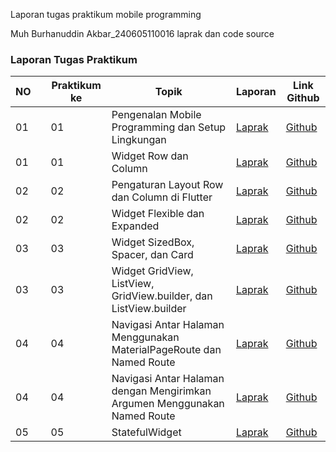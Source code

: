 Laporan tugas praktikum mobile programming

Muh Burhanuddin Akbar_240605110016
laprak dan code source

### Laporan Tugas Praktikum

| NO || Praktikum ke | Topik                                           | Laporan |      Link Github    |
|----|-----------|--------------|-------------------------------------------------|---------|---------------------|
| 01  |  | 01           | Pengenalan Mobile Programming dan Setup Lingkungan |  [Laprak](https://drive.google.com/file/d/1L-I_dVI0bwgi1NTX6eAIT7tsWFNrcqyV/view?usp=sharing)   |   [Github](https://github.com/muhburhanuddinakbar/ALLLaprak.git)    |  
| 01 | | 01 | Widget Row dan Column |  [Laprak](https://drive.google.com/file/d/1Q7uAJEcqPGon5bqD3EWw03zhbPrOp_LS/view?usp=sharing)   |   [Github](https://github.com/muhburhanuddinakbar/ALLLaprak.git)    |  
| 02 |  | 02 | Pengaturan Layout Row dan Column di Flutter |  [Laprak](https://drive.google.com/file/d/1acCEBIU-u3Hqvq-C07SiTtMWMxkGLDmC/view?usp=sharing)   |   [Github](https://github.com/muhburhanuddinakbar/ALLLaprak.git)    |  
| 02 |  | 02 | Widget Flexible dan Expanded |  [Laprak](https://drive.google.com/file/d/1IX2R5bzpqG-GwsJdhweXNSd1GBnZFFRO/view?usp=drive_link)   |   [Github](https://github.com/muhburhanuddinakbar/ALLLaprak.git)    |  
| 03 |  | 03 | Widget SizedBox, Spacer, dan Card |  [Laprak](https://drive.google.com/file/d/11bKjdCBvd-_WDpx1_2oPLlUqaYwvbdBB/view?usp=drive_link)   |   [Github](https://github.com/muhburhanuddinakbar/ALLLaprak.git)    |  
| 03 |  | 03 | Widget GridView, ListView, GridView.builder, dan ListView.builder |  [Laprak](https://drive.google.com/file/d/1pR4EKrFQkVhrFccwqm1OsSV4CZHtQtbG/view?usp=drive_link)   |   [Github](https://github.com/muhburhanuddinakbar/ALLLaprak.git)    |  
| 04 |  | 04 | Navigasi Antar Halaman Menggunakan MaterialPageRoute dan Named Route |  [Laprak](https://drive.google.com/file/d/1JXzmEKdOy0vvHawD1xfUWxhj69O2Nl4w/view?usp=drive_link)   |   [Github](https://github.com/muhburhanuddinakbar/ALLLaprak.git)    |  
| 04 |  | 04 | Navigasi Antar Halaman dengan Mengirimkan Argumen Menggunakan Named Route |  [Laprak](https://drive.google.com/file/d/1TUTdckEDTep3yqsc0_JPSz6VTmTVCcsj/view?usp=drive_link)   |   [Github](https://github.com/muhburhanuddinakbar/ALLLaprak.git)    |  
| 05 |  | 05 | StatefulWidget |  [Laprak](https://drive.google.com/file/d/1UhNDrCqwdEDjIrlMZOBY0W0XsjpizCpj/view?usp=drive_link)   |   [Github](https://github.com/muhburhanuddinakbar/ALLLaprak.git)    |  


